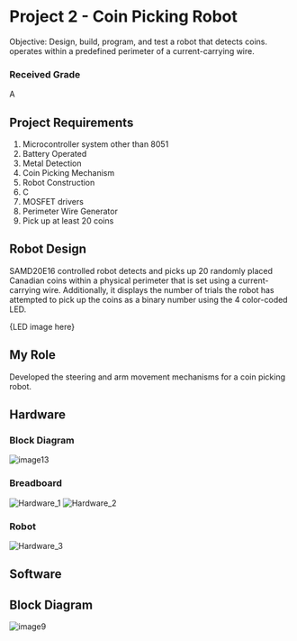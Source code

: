 # Project 2 - Coin Picking Robot
Objective: Design, build, program, and test a robot that detects coins.  operates within a predefined perimeter of a current-carrying wire. 

### Received Grade
A

## Project Requirements

1. Microcontroller system other than 8051
2. Battery Operated
3. Metal Detection
4. Coin Picking Mechanism
5. Robot Construction
6. C
7. MOSFET drivers
8. Perimeter Wire Generator
9. Pick up at least 20 coins

## Robot Design 

SAMD20E16 controlled robot detects and picks up 20 randomly placed Canadian coins within a physical perimeter that is set using a current-carrying wire. Additionally, it displays the number of trials the robot has attempted to pick up the coins as a binary number using the 4 color-coded LED.

{LED image here}

## My Role
Developed the steering and arm movement mechanisms for a coin picking robot.

## Hardware

### Block Diagram
![image13](https://user-images.githubusercontent.com/63937643/165002727-aa8f2432-67d6-46d6-a4fc-257098d77bf1.png)

### Breadboard
![Hardware_1](https://user-images.githubusercontent.com/63937643/162583567-0b57906f-0fb1-4bc3-9b75-f677dab30ff4.png)
![Hardware_2](https://user-images.githubusercontent.com/63937643/162583571-0925d894-6fe5-426d-b144-ebbc7f7e0203.png)

### Robot
![Hardware_3](https://user-images.githubusercontent.com/63937643/162583573-94c7571a-8ca7-4e12-8f72-8606a601fc66.png)

## Software

## Block Diagram
![image9](https://user-images.githubusercontent.com/63937643/165002865-2a7fc99d-f85f-426a-9f13-a828b616af47.png)


